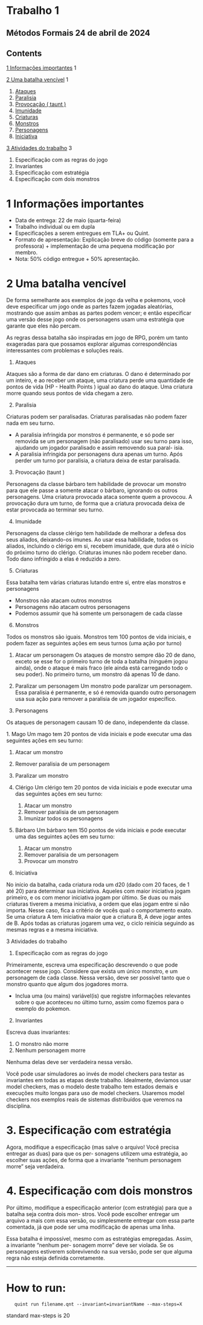 # Trabalho 1

## Métodos Formais 24 de abril de 2024

## Contents

[1 Informações importantes](#_page0_x56.69_y466.54) 1

[2 Uma batalha vencível](#_page0_x56.69_y593.00) 1

1. [Ataques ](#_page1_x56.69_y56.69)
1. [Paralisia ](#_page1_x56.69_y132.73)
1. [Provocação ( taunt ) ](#_page1_x56.69_y250.27)
1. [Imunidade](#imunidaderef)
1. [Criaturas](#criaturasref)
1. [Monstros](#monstrosref)
1. [Personagens](#personagensref)
6. [Iniciativa](#iniciativaref)

[3 Atividades do trabalho](#_page2_x56.69_y366.35) 3

1. Especificação com as regras do jogo
1. Invariantes
1. Especificação com estratégia
1. Especificação com dois monstros

# 1  Informações<a name="_page0_x56.69_y466.54"></a> importantes
- Data de entrega: 22 de maio (quarta-feira)
- Trabalho individual ou em dupla
- Especificações a serem entregues em TLA+ ou Quint.
- Formato de apresentação: Explicação breve do código (somente para a professora) + implementação de uma pequena modificação por membro.
- Nota: 50% código entregue + 50% apresentação.

# 2  Uma<a name="_page0_x56.69_y593.00"></a> batalha vencível

De forma semelhante aos exemplos de jogo da velha e pokemons, você deve especificar um jogo onde as partes fazem jogadas aleatórias, mostrando que assim ambas as partes podem vencer; e então especificar uma versão desse jogo onde os personagens usam uma estratégia que garante que eles não percam.

As regras dessa batalha são inspiradas em jogo de RPG, porém um tanto exageradas para que possamos explorar algumas correspondências interessantes com problemas e soluções reais.

1. Ataques

<a name="_page1_x56.69_y56.69"></a>Ataques são a forma de dar dano em criaturas. O dano é determinado por um inteiro, e ao receber um ataque, uma criatura perde uma quantidade de pontos de vida (HP - Health Points ) igual ao dano do ataque. Uma criatura morre quando seus pontos de vida chegam a zero.

2. Paralisia

<a name="_page1_x56.69_y132.73"></a>Criaturas podem ser paralisadas. Criaturas paralisadas não podem fazer nada em seu turno.

- A paralisia infringida por monstros é permanente, e só pode ser removida se um personagem (não paralisado) usar seu turno para isso, ajudando um jogador paralisado e assim removendo sua paral- isia.
- A paralisia infringida por personagens dura apenas um turno. Após perder um turno por paralisia, a criatura deixa de estar paralisada.
3. Provocação<a name="_page1_x56.69_y250.27"></a> (taunt )

Personagens da classe bárbaro tem habilidade de provocar um monstro para que ele passe a somente atacar o bárbaro, ignorando os outros personagens. Uma criatura provocada ataca somente quem a provocou. A provocação dura um turno, de forma que a criatura provocada deixa de estar provocada ao terminar seu turno.

4. Imunidade <a name="imunidaderef"></a>

<a name="_page1_x56.69_y338.60"></a>Personagens da classe clérigo tem habilidade de melhorar a defesa dos seus aliados, deixando-os imunes. Ao usar essa habilidade, todos os aliados, incluindo o clérigo em si, recebem imunidade, que dura até o início do próximo turno do clérigo. Criaturas imunes não podem receber dano. Todo dano infringido a elas é reduzido a zero.

5. Criaturas <a name="criaturasref"></a>

<a name="_page1_x56.69_y429.05"></a>Essa batalha tem várias criaturas lutando entre si, entre elas monstros e personagens

- Monstros não atacam outros monstros
- Personagens não atacam outros personagens
- Podemos assumir que há somente um personagem de cada classe
6. Monstros <a name="monstrosref"></a>

<a name="_page1_x56.69_y521.62"></a>Todos os monstros são iguais. Monstros tem 100 pontos de vida iniciais, e podem fazer as seguintes ações em seus turnos (uma ação por turno)

1. Atacar um personagem Os ataques de monstro sempre dão 20 de dano, exceto se esse for o primeiro turno de toda a batalha (ninguém jogou ainda), onde o ataque é mais fraco (ele ainda está carregando todo o seu poder). No primeiro turno, um monstro dá apenas 10 de dano.
1. Paralizar um personagem Um monstro pode paralizar um personagem. Essa paralisia é permanente, e só é removida quando outro personagem usa sua ação para remover a paralisia de um jogador específico.

7. Personagens <a name="personagensref"></a>

<a name="_page1_x56.69_y665.87"></a>Os ataques de personagem causam 10 de dano, independente da classe.

1\. Mago Um mago tem 20 pontos de vida iniciais e pode executar uma das seguintes ações em seu turno:

1. Atacar um monstro
1. Remover paralisia de um personagem
1. Paralizar um monstro
2. Clérigo Um clérigo tem 20 pontos de vida iniciais e pode executar uma das seguintes ações em seu turno:
   1. Atacar um monstro
   1. Remover paralisia de um personagem
   1. Imunizar todos os personagens
2. Bárbaro Um bárbaro tem 150 pontos de vida iniciais e pode executar uma das seguintes ações em seu turno:
   1. Atacar um monstro
   1. Remover paralisia de um personagem
   1. Provocar um monstro

8. Iniciativa <a name="iniciativaref"></a>

<a name="_page2_x56.69_y245.50"></a>No início da batalha, cada criatura roda um d20 (dado com 20 faces, de 1 até 20) para determinar sua iniciativa. Aqueles com maior iniciativa jogam primeiro, e os com menor iniciativa jogam por último. Se duas ou mais criaturas tiverem a mesma iniciativa, a ordem que elas jogam entre si não importa. Nesse caso, fica a critério de vocês qual o comportamento exato. Se uma criatura A tem iniciativa maior que a criatura B, A deve jogar antes de B. Após todas as criaturas jogarem uma vez, o ciclo reinicia seguindo as mesmas regras e a mesma iniciativa.

3  Atividades<a name="_page2_x56.69_y366.35"></a> do trabalho
1. Especificação<a name="_page2_x56.69_y392.96"></a> com as regras do jogo

Primeiramente, escreva uma especificação descrevendo o que pode acontecer nesse jogo. Considere que exista um único monstro, e um personagem de cada classe. Nessa versão, deve ser possível tanto que o monstro quanto que algum dos jogadores morra.

- Inclua uma (ou mains) variável(is) que registre informações relevantes sobre o que aconteceu no último turno, assim como fizemos para o exemplo do pokemon.
2. Invariantes

<a name="_page2_x56.69_y499.08"></a>Escreva duas invariantes:

1. O monstro não morre
1. Nenhum personagem morre

Nenhuma delas deve ser verdadeira nessa versão.

Você pode usar simuladores ao invés de model checkers para testar as invariantes em todas as etapas deste trabalho. Idealmente, devíamos usar model checkers, mas o modelo deste trabalho tem estados demais e execuções muito longas para uso de model checkers. Usaremos model checkers nos exemplos reais de sistemas distribuídos que veremos na disciplina.

# 3. Especificação<a name="_page2_x56.69_y643.72"></a> com estratégia

Agora, modifique a especificação (mas salve o arquivo! Você precisa entregar as duas) para que os per- sonagens utilizem uma estratégia, ao escolher suas ações, de forma que a invariante “nenhum personagem morre” seja verdadeira.

# 4. Especificação<a name="_page3_x56.69_y56.69"></a> com dois monstros

Por último, modifique a especificação anterior (com estratégia) para que a batalha seja contra dois mon- stros. Você pode escolher entregar um arquivo a mais com essa versão, ou simplesmente entregar com essa parte comentada, já que pode ser uma modificação de apenas uma linha.

Essa batalha é impossível, mesmo com as estratégias empregadas. Assim, a invariante “nenhum per- sonagem morre” deve ser violada. Se os personagens estiverem sobrevivendo na sua versão, pode ser que alguma regra não esteja definida corretamente.

------
# How to run:
```
   quint run filename.qnt --invariant=invariantName --max-steps=X
```
standard max-steps is 20
